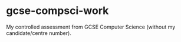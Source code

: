 # gcse-compsci-work
My controlled assessment from GCSE Computer Science (without my candidate/centre number).
